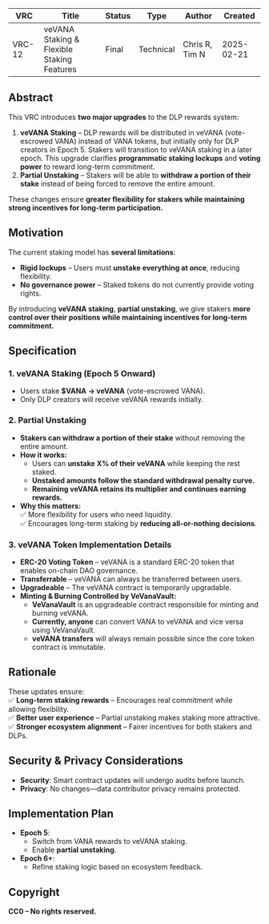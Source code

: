 | VRC | Title | Status | Type | Author | Created |
|-----|--------|--------|------|---------|----------|
| VRC-12 | veVANA Staking & Flexible Staking Features | Final | Technical | Chris R, Tim N | 2025-02-21 |

## Abstract

This VRC introduces **two major upgrades** to the DLP rewards system:

1. **veVANA Staking** – DLP rewards will be distributed in veVANA (vote-escrowed VANA) instead of VANA tokens, but initially only for DLP creators in Epoch 5. Stakers will transition to veVANA staking in a later epoch. This upgrade clarifies **programmatic staking lockups** and **voting power** to reward long-term commitment.
2. **Partial Unstaking** – Stakers will be able to **withdraw a portion of their stake** instead of being forced to remove the entire amount.

These changes ensure **greater flexibility for stakers while maintaining strong incentives for long-term participation.**

## Motivation

The current staking model has **several limitations**:
- **Rigid lockups** – Users must **unstake everything at once**, reducing flexibility.
- **No governance power** – Staked tokens do not currently provide voting rights.

By introducing **veVANA staking**, **partial unstaking**, we give stakers **more control over their positions while maintaining incentives for long-term commitment.**

## Specification

### 1. **veVANA Staking (Epoch 5 Onward)**
- Users stake **$VANA → veVANA** (vote-escrowed VANA).
- Only DLP creators will receive veVANA rewards initially.

### 2. **Partial Unstaking**
- **Stakers can withdraw a portion of their stake** without removing the entire amount.
- **How it works:**
  - Users can **unstake X% of their veVANA** while keeping the rest staked.
  - **Unstaked amounts follow the standard withdrawal penalty curve.**
  - **Remaining veVANA retains its multiplier and continues earning rewards.**
- **Why this matters:**  
  ✅ More flexibility for users who need liquidity.  
  ✅ Encourages long-term staking by **reducing all-or-nothing decisions**.

### 3. **veVANA Token Implementation Details**

- **ERC-20 Voting Token** – veVANA is a standard ERC-20 token that enables on-chain DAO governance.
- **Transferrable** – veVANA can always be transferred between users.
- **Upgradeable** – The veVANA contract is temporarily upgradable.
- **Minting & Burning Controlled by VeVanaVault:**
  - **VeVanaVault** is an upgradeable contract responsible for minting and burning veVANA.
  - **Currently, anyone** can convert VANA to veVANA and vice versa using VeVanaVault.
  - **veVANA transfers** will always remain possible since the core token contract is immutable.

## Rationale

These updates ensure:  
✅ **Long-term staking rewards** – Encourages real commitment while allowing flexibility.  
✅ **Better user experience** – Partial unstaking makes staking more attractive.  
✅ **Stronger ecosystem alignment** – Fairer incentives for both stakers and DLPs.  

## Security & Privacy Considerations

- **Security**: Smart contract updates will undergo audits before launch.
- **Privacy**: No changes—data contributor privacy remains protected.

## Implementation Plan

- **Epoch 5**:  
  - Switch from VANA rewards to veVANA staking.  
  - Enable **partial unstaking**.  
- **Epoch 6+**:  
  - Refine staking logic based on ecosystem feedback.  

## Copyright

**CC0 – No rights reserved.**
